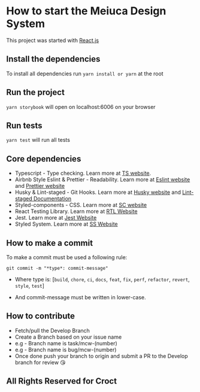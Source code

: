 # How to start the Meiuca Design System

This project was started with [React.js](https://reactjs.org/)

## Install the dependencies

To install all dependencies run `yarn install or yarn` at the root

## Run the project

`yarn storybook` will open on localhost:6006 on your browser

## Run tests

`yarn test` will run all tests

## Core dependencies

- Typescript - Type checking. Learn more at [TS website](https://typescriptlang.org/).
- Airbnb Style Eslint & Prettier - Readability. Learn more at [Eslint website](https://eslint.org/) and [Prettier website](https://prettier.io/)
- Husky & Lint-staged - Git Hooks. Learn more at [Husky website](https://typicode.github.io) and [Lint-staged Documentation](https://github.com/okonet/lint-staged)
- Styled-components - CSS. Learn more at [SC website](https://styled-components.com/)
- React Testing Library. Learn more at [RTL Website](https://testing-library.com/docs/react-testing-library/intro/)
- Jest. Learn more at [Jest Website](https://jestjs.io/)
- Styled System. Learn more at [SS Website](https://styled-system.com/getting-started)

## How to make a commit

 To make a commit must be used a following rule:

 `git commit -m "*type*: commit-message"`

- Where type is: [`build`, `chore`, `ci`, `docs`, `feat`, `fix`, `perf`, `refactor`, `revert`, `style`, `test`]

- And commit-message must be written in lower-case.

## How to contribute

- Fetch/pull the Develop Branch
- Create a Branch based on your issue name
- e.g - Branch name is task/mcw-(number)
- e.g - Branch name is bug/mcw-(number)
- Once done push your branch to origin and submit a PR to the Develop branch for review 😘

## All Rights Reserved for Croct
